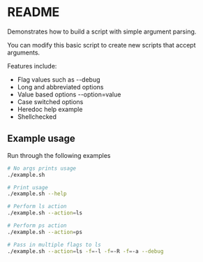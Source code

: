 # README
Demonstrates how to build a script with simple argument parsing.

You can modify this basic script to create new scripts that accept arguments. 

Features include:
* Flag values such as --debug 
* Long and abbreviated options
* Value based options --option=value
* Case switched options
* Heredoc help example
* Shellchecked

## Example usage
Run through the following examples
```sh
# No args prints usage
./example.sh                               

# Print usage
./example.sh --help

# Perform ls action
./example.sh --action=ls

# Perform ps action
./example.sh --action=ps

# Pass in multiple flags to ls
./example.sh --action=ls -f=-l -f=-R -f=-a --debug    
```



